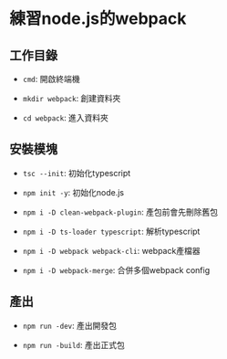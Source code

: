 # 練習node.js的webpack

## 工作目錄

- `cmd`: 開啟終端機

- `mkdir webpack`: 創建資料夾

- `cd webpack`: 進入資料夾

## 安裝模塊

- `tsc --init`: 初始化typescript

- `npm init -y`: 初始化node.js

- `npm i -D clean-webpack-plugin`: 產包前會先刪除舊包

- `npm i -D ts-loader typescript`: 解析typescript

- `npm i -D webpack webpack-cli`: webpack產檔器

- `npm i -D webpack-merge`: 合併多個webpack config

## 產出

- `npm run -dev`: 產出開發包

- `npm run -build`: 產出正式包